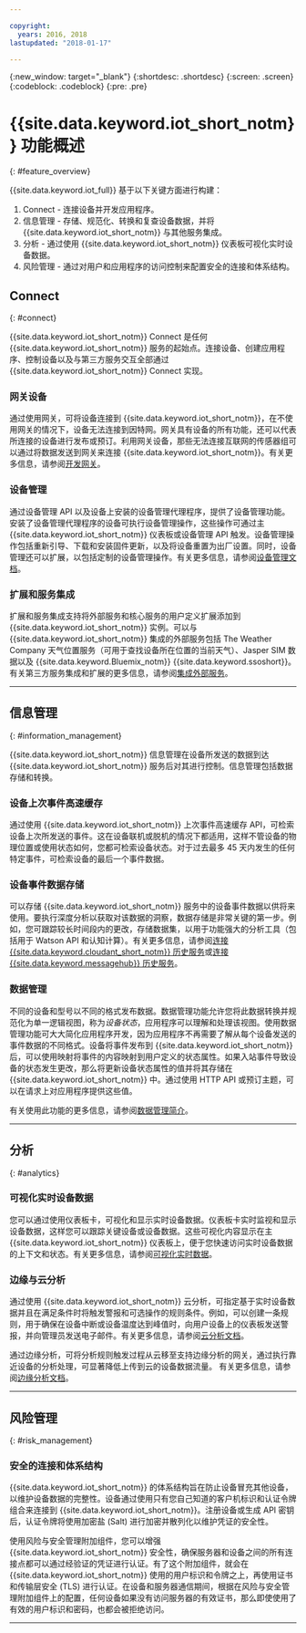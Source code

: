 ```yaml
---

copyright:
  years: 2016, 2018
lastupdated: "2018-01-17"

---
```


{:new_window: target="\_blank"}
{:shortdesc: .shortdesc}
{:screen: .screen}
{:codeblock: .codeblock}
{:pre: .pre}

# {{site.data.keyword.iot_short_notm}} 功能概述
{: #feature_overview}

{{site.data.keyword.iot_full}} 基于以下关键方面进行构建：

  1. Connect - 连接设备并开发应用程序。
  2. 信息管理 - 存储、规范化、转换和复查设备数据，并将 {{site.data.keyword.iot_short_notm}} 与其他服务集成。
  3. 分析 - 通过使用 {{site.data.keyword.iot_short_notm}} 仪表板可视化实时设备数据。
  4. 风险管理 - 通过对用户和应用程序的访问控制来配置安全的连接和体系结构。

## Connect
{: #connect}

{{site.data.keyword.iot_short_notm}} Connect 是任何 {{site.data.keyword.iot_short_notm}} 服务的起始点。连接设备、创建应用程序、控制设备以及与第三方服务交互全部通过 {{site.data.keyword.iot_short_notm}} Connect 实现。

### 网关设备

通过使用网关，可将设备连接到 {{site.data.keyword.iot_short_notm}}，在不使用网关的情况下，设备无法连接到因特网。网关具有设备的所有功能，还可以代表所连接的设备进行发布或预订。利用网关设备，那些无法连接互联网的传感器组可以通过将数据发送到网关来连接 {{site.data.keyword.iot_short_notm}}。有关更多信息，请参阅[开发网关](https://console.ng.bluemix.net/docs/services/IoT/gateways/gw_dev_index.html)。

### 设备管理

通过设备管理 API 以及设备上安装的设备管理代理程序，提供了设备管理功能。安装了设备管理代理程序的设备可执行设备管理操作，这些操作可通过主 {{site.data.keyword.iot_short_notm}} 仪表板或设备管理 API 触发。设备管理操作包括重新引导、下载和安装固件更新，以及将设备重置为出厂设置。同时，设备管理还可以扩展，以包括定制的设备管理操作。有关更多信息，请参阅[设备管理文档](https://console.ng.bluemix.net/docs/services/IoT/devices/device_mgmt/index.html)。

### 扩展和服务集成

扩展和服务集成支持将外部服务和核心服务的用户定义扩展添加到 {{site.data.keyword.iot_short_notm}} 实例。可以与 {{site.data.keyword.iot_short_notm}} 集成的外部服务包括 The Weather Company 天气位置服务（可用于查找设备所在位置的当前天气）、Jasper SIM 数据以及 {{site.data.keyword.Bluemix_notm}} {{site.data.keyword.ssoshort}}。有关第三方服务集成和扩展的更多信息，请参阅[集成外部服务](https://console.ng.bluemix.net/docs/services/IoT/reference/extensions/index.html)。


---

## 信息管理
{: #information_management}

{{site.data.keyword.iot_short_notm}} 信息管理在设备所发送的数据到达 {{site.data.keyword.iot_short_notm}} 服务后对其进行控制。信息管理包括数据存储和转换。

### 设备上次事件高速缓存

通过使用 {{site.data.keyword.iot_short_notm}} 上次事件高速缓存 API，可检索设备上次所发送的事件。这在设备联机或脱机的情况下都适用，这样不管设备的物理位置或使用状态如何，您都可检索设备状态。对于过去最多 45 天内发生的任何特定事件，可检索设备的最后一个事件数据。

### 设备事件数据存储

可以存储 {{site.data.keyword.iot_short_notm}} 服务中的设备事件数据以供将来使用。要执行深度分析以获取对该数据的洞察，数据存储是非常关键的第一步。例如，您可跟踪较长时间段内的更改，存储数据集，以用于功能强大的分析工具（包括用于 Watson API 和认知计算）。有关更多信息，请参阅[连接 {{site.data.keyword.cloudant_short_notm}} 历史服务](https://console.ng.bluemix.net/docs/services/IoT/cloudant_connector.html)或[连接 {{site.data.keyword.messagehub}} 历史服务](https://console.ng.bluemix.net/docs/services/IoT/message_hub.html)。

### 数据管理

不同的设备和型号以不同的格式发布数据。数据管理功能允许您将此数据转换并规范化为单一逻辑视图，称为*设备状态*，应用程序可以理解和处理该视图。使用数据管理功能可大大简化应用程序开发，因为应用程序不再需要了解从每个设备发送的事件数据的不同格式。设备将事件发布到 {{site.data.keyword.iot_short_notm}} 后，可以使用映射将事件的内容映射到用户定义的状态属性。如果入站事件导致设备的状态发生更改，那么将更新设备状态属性的值并将其存储在 {{site.data.keyword.iot_short_notm}} 中。通过使用 HTTP API 或预订主题，可以在请求上对应用程序提供这些值。

有关使用此功能的更多信息，请参阅[数据管理简介](GA_information_management/ga_im_device_twin.html)。

---
## 分析
{: #analytics}

### 可视化实时设备数据

您可以通过使用仪表板卡，可视化和显示实时设备数据。仪表板卡实时监视和显示设备数据，这样您可以跟踪关键设备或设备数据。这些可视化内容显示在主 {{site.data.keyword.iot_short_notm}} 仪表板上，便于您快速访问实时设备数据的上下文和状态。有关更多信息，请参阅[可视化实时数据](https://console.ng.bluemix.net/docs/services/IoT/data_visualization.html)。

### 边缘与云分析

通过使用 {{site.data.keyword.iot_short_notm}} 云分析，可指定基于实时设备数据并且在满足条件时将触发警报和可选操作的规则条件。例如，可以创建一条规则，用于确保在设备中断或设备温度达到峰值时，向用户设备上的仪表板发送警报，并向管理员发送电子邮件。有关更多信息，请参阅[云分析文档](https://console.ng.bluemix.net/docs/services/IoT/cloud_analytics.html)。

通过边缘分析，可将分析规则触发过程从云移至支持边缘分析的网关，通过执行靠近设备的分析处理，可显著降低上传到云的设备数据流量。
有关更多信息，请参阅[边缘分析文档](https://console.ng.bluemix.net/docs/services/IoT/edge_analytics.html)。

---

## 风险管理
{: #risk_management}

### 安全的连接和体系结构

{{site.data.keyword.iot_short_notm}} 的体系结构旨在防止设备冒充其他设备，以维护设备数据的完整性。设备通过使用只有您自己知道的客户机标识和认证令牌组合来连接到 {{site.data.keyword.iot_short_notm}}。注册设备或生成 API 密钥后，认证令牌将使用加密盐 (Salt) 进行加密并散列化以维护凭证的安全性。

使用风险与安全管理附加组件，您可以增强 {{site.data.keyword.iot_short_notm}} 安全性，确保服务器和设备之间的所有连接点都可以通过经验证的凭证进行认证。有了这个附加组件，就会在 {{site.data.keyword.iot_short_notm}} 使用的用户标识和令牌之上，再使用证书和传输层安全 (TLS) 进行认证。在设备和服务器通信期间，根据在风险与安全管理附加组件上的配置，任何设备如果没有访问服务器的有效证书，那么即使使用了有效的用户标识和密码，也都会被拒绝访问。

---
